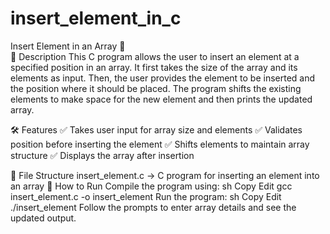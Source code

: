 # insert_element_in_c
Insert Element in an Array 📌  
📌 Description
This C program allows the user to insert an element at a specified position in an array. It first takes the size of the array and its elements as input. Then, the user provides the element to be inserted and the position where it should be placed. The program shifts the existing elements to make space for the new element and then prints the updated array.

🛠 Features
✅ Takes user input for array size and elements
✅ Validates position before inserting the element
✅ Shifts elements to maintain array structure
✅ Displays the array after insertion

📂 File Structure
insert_element.c → C program for inserting an element into an array
🚀 How to Run
Compile the program using:
sh
Copy
Edit
gcc insert_element.c -o insert_element
Run the program:
sh
Copy
Edit
./insert_element
Follow the prompts to enter array details and see the updated output.

